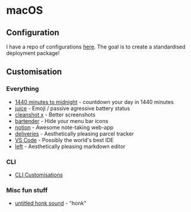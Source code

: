 # macOS

## Configuration

I have a repo of configurations [here](https://github.com/dark-coffee/dotfiles). The goal is to create a standardised deployment package!

## Customisation

### Everything

* [1440 minutes to midnight](https://apps.apple.com/gb/app/1440-minutes-left-today/id1483764819?mt=12) - countdown your day in 1440 minutes
* [juice](https://github.com/brianmichel/Juice) - Emoji / passive agressive battery status
* [cleanshot x](https://cleanshot.com) - Better screenshots
* [bartender](https://www.macbartender.com) - Hide your menu bar icons
* [notion](https://notion.so) - Awesome note-taking web-app
* [deliveries](https://apps.apple.com/gb/app/deliveries/id290986013) - Aesthetically pleasing parcel tracker
* [VS Code](https://code.visualstudio.com) - Possibly the world's best IDE
* [left](https://github.com/hundredrabbits/Left) - Aesthetically pleasing markdown editor

### CLI

* [CLI Customisations](../cli/zsh.md)

### Misc fun stuff

* [untitled honk sound](https://twitter.com/davidcelis/status/1189702177435947009?s=20) - "honk"
